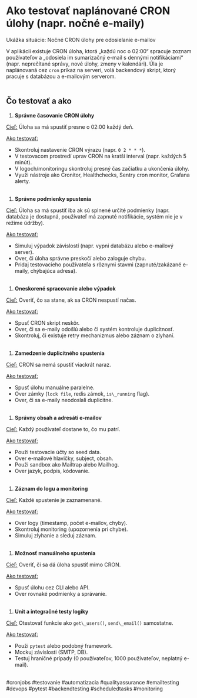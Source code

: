 # Ako testovať naplánované CRON úlohy (napr. nočné e-maily)<br>

Ukážka situácie: Nočné CRON úlohy pre odosielanie e-mailov<br>

V aplikácii existuje CRON úloha, ktorá „každú noc o 02:00“ spracuje zoznam používateľov a „odosiela im sumarizačný e-mail s dennými notifikáciami“ (napr. neprečítané správy, nové úlohy, zmeny v kalendári). Úla je naplánovaná cez `cron` príkaz na serveri, volá backendový skript, ktorý pracuje s databázou a e-mailovým serverom.<br><br>


## Čo testovať a ako<br>

1. **Správne časovanie CRON úlohy**<br>

<u>Cieľ:</u> Úloha sa má spustiť presne o 02:00 každý deň.<br>

<u>Ako testovať:</u><br>

- Skontroluj nastavenie CRON výrazu (napr. `0 2 * * *`).<br>
- V testovacom prostredí uprav CRON na kratší interval (napr. každých 5 minút).<br>
- V logoch/monitoringu skontroluj presný čas začiatku a ukončenia úlohy.<br>
- Využi nástroje ako Cronitor, Healthchecks, Sentry cron monitor, Grafana alerty.<br><br>


 1. **Správne podmienky spustenia**<br>

<u>Cieľ:</u> Úloha sa má spustiť iba ak sú splnené určité podmienky (napr. databáza je dostupná, používateľ má zapnuté notifikácie, systém nie je v režime údržby).<br>

<u>Ako testovať:</u><br>

- Simuluj výpadok závislostí (napr. vypni databázu alebo e-mailový server).<br>
- Over, či úloha správne preskočí alebo zaloguje chybu.<br>
- Pridaj testovacieho používateľa s rôznymi stavmi (zapnuté/zakázané e-maily, chýbajúca adresa).<br><br>


1. **Oneskorené spracovanie alebo výpadok**<br>

<u>Cieľ:</u> Overiť, čo sa stane, ak sa CRON nespustí načas.<br>

<u>Ako testovať:</u><br>

- Spusť CRON skript neskôr.<br>
- Over, či sa e-maily odošlú alebo či systém kontroluje duplicitnosť.<br>
- Skontroluj, či existuje retry mechanizmus alebo záznam o zlyhaní.<br><br>


1. **Zamedzenie duplicitného spustenia**<br>
   
<u>Cieľ:</u> CRON sa nemá spustiť viackrát naraz.<br>

<u>Ako testovať:</u><br>

- Spusť úlohu manuálne paralelne.<br>
- Over zámky (`lock file`, redis zámok, `is\_running` flag).<br>
- Over, či sa e-maily neodoslali duplicitne.<br><br>


 1. **Správny obsah a adresáti e-mailov**<br>

<u>Cieľ:</u> Každý používateľ dostane to, čo mu patrí.<br>

<u>Ako testovať:</u><br>

- Použi testovacie účty so seed data.<br>
- Over e-mailové hlavičky, subject, obsah.<br>
- Použi sandbox ako Mailtrap alebo Mailhog.<br>
- Over jazyk, podpis, kódovanie.<br><br>


1. **Záznam do logu a monitoring**<br>

<u>Cieľ:</u> Každé spustenie je zaznamenané.<br>

<u>Ako testovať:</u><br>

- Over logy (timestamp, počet e-mailov, chyby).<br>
- Skontroluj monitoring (upozornenia pri chybe).<br>
- Simuluj zlyhanie a sleduj záznam.<br><br>


1. **Možnosť manuálneho spustenia**<br>

<u>Cieľ:</u> Overiť, či sa dá úloha spustiť mimo CRON.<br>

<u>Ako testovať:</u><br>

- Spusť úlohu cez CLI alebo API.<br>
- Over rovnaké podmienky a správanie.<br><br>


1. **Unit a integračné testy logiky**<br>

<u>Cieľ:</u> Otestovať funkcie ako `get\_users()`, `send\_email()` samostatne.<br>

<u>Ako testovať:</u><br>

- Použi `pytest` alebo podobný framework.<br>
- Mockuj závislosti (SMTP, DB).<br>
- Testuj hraničné prípady (0 používateľov, 1000 používateľov, neplatný e-mail).<br><br>

#cronjobs #testovanie #automatizacia #qualityassurance #emailtesting #devops #pytest #backendtesting #scheduledtasks #monitoring

